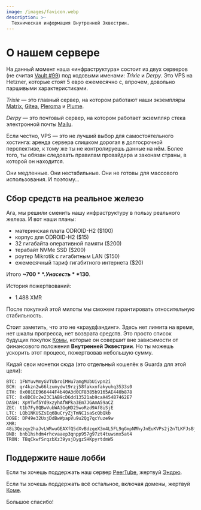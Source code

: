 ```yaml
---
image: /images/favicon.webp
description: >-
  Техническая информация Внутренней Эквестрии.
---
```


# О нашем сервере

На данный момент наша «инфраструктура» состоит из двух серверов (не считая [Vault #99](/how/peertube.md)) под кодовыми именами: *Trixie* и *Derpy*. Это VPS на Hetzner, которые
стоят 5 евро ежемесячно с, впрочем, довольно паршивыми характеристиками.

*Trixie* — это главный сервер, на котором работают наши экземпляры [Matrix](/how/matrix.md), [Gitea](/how/gitea.md), [Pleroma](/how/pleroma.md) и [Plume](/how/plume.md).

*Derpy* — это почтовый сервер, на котором работает экземпляр стека электронной почты [Mailu](/how/email.md).

Если честно, VPS — это не лучший выбор для самостоятельного хостинга: аренда сервера
слишком дорогая в долгосрочной перспективе, к тому же ты не контролируешь данные
на нём. Более того, ты обязан следовать правилам провайдера и законам страны, в
которой он находится.

Они медленные. Они нестабильные. Они не готовы для массового использования. И поэтому…

## Сбор средств на реальное железо

Ага, мы решили сменить нашу инфраструктуру в пользу реального железа. И вот наши планы:

- материнская плата ODROID-H2 ($100)
- корпус для ODROID-H2 ($15)
- 32 гигабайта оперативной памяти ($200)
- терабайт NVMe SSD ($200)
- роутер Mikrotik с гигабитным LAN ($150)
- ежемесячный тариф гигабитного интернета ($20)

Итого **~$700**. У нас есть **$130**.

История пожертвований:

- 1.488 XMR

После покупкий этой милоты мы сможем гарантировать относительную стабильность.

Стоит заметить, что это не «краудфандинг». Здесь нет лимита на время, нет шкалы
прогресса, нет возврата средств. Это просто список будущих покупок [Комы](/who/commagray.md),
которые он совершит вне зависимости от финансового положения **Внутренней Эквестрии**.
Но ты можешь ускорить этот процесс, пожертвовав небольшую сумму.

Кидай свои монетки сюда (это отдельный кошелёк в Guarda для этой цели):

```
BTC: 1FNYuvMmyGVTUbroiMHu7amgMUbUivpn2i
BCH: qr4kzn2w66lzumydwt9rzj58fakxnfakyuhq3533s0
ETH: 0x001EE966444F4b40A3d0CF8385b9165AE440b878
ETC: 0x8DC8c2e23C1AB9cD6dd13521ab9caA454B7462E7
DASH: XpVTwf5Yd9xzyhAfWPka3Em7JGAmA59aCZ
ZEC: t1b7Fy8QBwVubWA3GgHD25woRzd9Af8iSjE
LTC: LQb1NKUSZsEq6BuCryZjTmNC1saScQbQkb
DOGE: DP49e32UxjDdBwWpapVu9u2Qg7qcYuze9w
XMR: 48i3Qezqy2haJvLWRwuGEAXfQ5dXvBdzgeX3m4L5FL9gGmpNMhyJnEuKVPs2j2nTLKFJsBjud79dr3sRjA9YPe3oBsp24wS
BNB: bnb1hshdm4rhcvaaep3qnpp957g97zt4tuwsmx5at4
TRON: TBqCkwfSrqzbXz39ysjDygzSHKpyrtdmWS
```

## Поддержите наше лобби

Если ты хочешь поддержать наш сервер [PeerTube](/how/peertube.md), жертвуй [Эндрю](https://amorgan.xyz).

Если ты хочешь поддержать всё остальное, включая домены, жертвуй [Коме](/who/commagray.md).

Большое спасибо!
